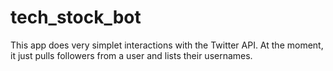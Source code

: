 # tech_stock_bot

This app does very simplet interactions with the Twitter API. At the moment, it just pulls followers from a user and lists their usernames.